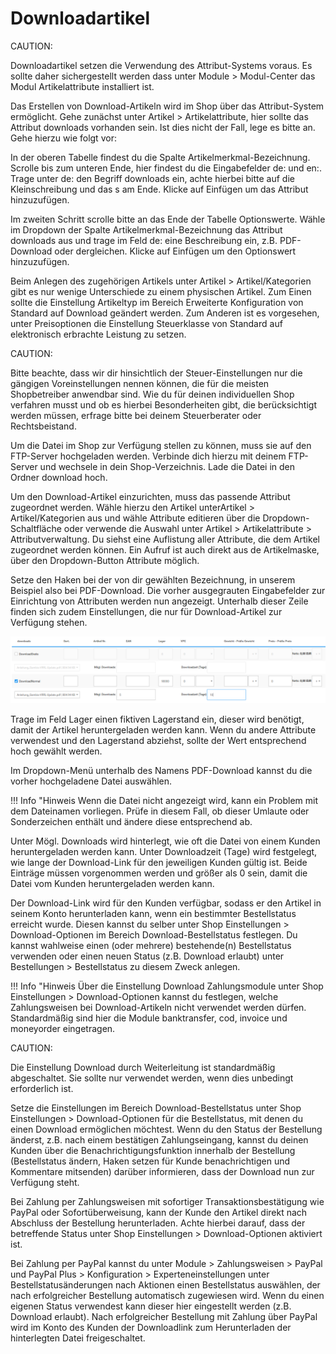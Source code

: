 # Downloadartikel 

CAUTION:

Downloadartikel setzen die Verwendung des Attribut-Systems voraus. Es sollte daher sichergestellt werden dass unter Module \> Modul-Center das Modul Artikelattribute installiert ist.

Das Erstellen von Download-Artikeln wird im Shop über das Attribut-System ermöglicht. Gehe zunächst unter Artikel \> Artikelattribute, hier sollte das Attribut downloads vorhanden sein. Ist dies nicht der Fall, lege es bitte an. Gehe hierzu wie folgt vor:

In der oberen Tabelle findest du die Spalte Artikelmerkmal-Bezeichnung. Scrolle bis zum unteren Ende, hier findest du die Eingabefelder de: und en:. Trage unter de: den Begriff downloads ein, achte hierbei bitte auf die Kleinschreibung und das s am Ende. Klicke auf Einfügen um das Attribut hinzuzufügen.

Im zweiten Schritt scrolle bitte an das Ende der Tabelle Optionswerte. Wähle im Dropdown der Spalte Artikelmerkmal-Bezeichnung das Attribut downloads aus und trage im Feld de: eine Beschreibung ein, z.B. PDF-Download oder dergleichen. Klicke auf Einfügen um den Optionswert hinzuzufügen.

Beim Anlegen des zugehörigen Artikels unter Artikel \> Artikel/Kategorien gibt es nur wenige Unterschiede zu einem physischen Artikel. Zum Einen sollte die Einstellung Artikeltyp im Bereich Erweiterte Konfiguration von Standard auf Download geändert werden. Zum Anderen ist es vorgesehen, unter Preisoptionen die Einstellung Steuerklasse von Standard auf elektronisch erbrachte Leistung zu setzen.

CAUTION:

Bitte beachte, dass wir dir hinsichtlich der Steuer-Einstellungen nur die gängigen Voreinstellungen nennen können, die für die meisten Shopbetreiber anwendbar sind. Wie du für deinen individuellen Shop verfahren musst und ob es hierbei Besonderheiten gibt, die berücksichtigt werden müssen, erfrage bitte bei deinem Steuerberater oder Rechtsbeistand.

Um die Datei im Shop zur Verfügung stellen zu können, muss sie auf den FTP-Server hochgeladen werden. Verbinde dich hierzu mit deinem FTP-Server und wechsele in dein Shop-Verzeichnis. Lade die Datei in den Ordner download hoch.

Um den Download-Artikel einzurichten, muss das passende Attribut zugeordnet werden. Wähle hierzu den Artikel unterArtikel \> Artikel/Kategorien aus und wähle Attribute editieren über die Dropdown-Schaltfläche oder verwende die Auswahl unter Artikel \> Artikelattribute \> Attributverwaltung. Du siehst eine Auflistung aller Attribute, die dem Artikel zugeordnet werden können. Ein Aufruf ist auch direkt aus de Artikelmaske, über den Dropdown-Button Attribute möglich.

Setze den Haken bei der von dir gewählten Bezeichnung, in unserem Beispiel also bei PDF-Download. Die vorher ausgegrauten Eingabefelder zur Einrichtung von Attributen werden nun angezeigt. Unterhalb dieser Zeile finden sich zudem Einstellungen, die nur für Download-Artikel zur Verfügung stehen.

![](Bilder/Abb098_ArtikeldownloadHinzufuegen.png "Artikeldownload hinzufügen")

Trage im Feld Lager einen fiktiven Lagerstand ein, dieser wird benötigt, damit der Artikel heruntergeladen werden kann. Wenn du andere Attribute verwendest und den Lagerstand abziehst, sollte der Wert entsprechend hoch gewählt werden.

Im Dropdown-Menü unterhalb des Namens PDF-Download kannst du die vorher hochgeladene Datei auswählen.

!!! Info "Hinweis
	 Wenn die Datei nicht angezeigt wird, kann ein Problem mit dem Dateinamen vorliegen. Prüfe in diesem Fall, ob dieser Umlaute oder Sonderzeichen enthält und ändere diese entsprechend ab.

Unter Mögl. Downloads wird hinterlegt, wie oft die Datei von einem Kunden heruntergeladen werden kann. Unter Downloadzeit \(Tage\) wird festgelegt, wie lange der Download-Link für den jeweiligen Kunden gültig ist. Beide Einträge müssen vorgenommen werden und größer als 0 sein, damit die Datei vom Kunden heruntergeladen werden kann.

Der Download-Link wird für den Kunden verfügbar, sodass er den Artikel in seinem Konto herunterladen kann, wenn ein bestimmter Bestellstatus erreicht wurde. Diesen kannst du selber unter Shop Einstellungen \> Download-Optionen im Bereich Download-Bestellstatus festlegen. Du kannst wahlweise einen \(oder mehrere\) bestehende\(n\) Bestellstatus verwenden oder einen neuen Status \(z.B. Download erlaubt\) unter Bestellungen \> Bestellstatus zu diesem Zweck anlegen.

!!! Info "Hinweis
	 Über die Einstellung Download Zahlungsmodule unter Shop Einstellungen \> Download-Optionen kannst du festlegen, welche Zahlungsweisen bei Download-Artikeln nicht verwendet werden dürfen. Standardmäßig sind hier die Module banktransfer, cod, invoice und moneyorder eingetragen.

CAUTION:

Die Einstellung Download durch Weiterleitung ist standardmäßig abgeschaltet. Sie sollte nur verwendet werden, wenn dies unbedingt erforderlich ist.

Setze die Einstellungen im Bereich Download-Bestellstatus unter Shop Einstellungen \> Download-Optionen für die Bestellstatus, mit denen du einen Download ermöglichen möchtest. Wenn du den Status der Bestellung änderst, z.B. nach einem bestätigen Zahlungseingang, kannst du deinen Kunden über die Benachrichtigungsfunktion innerhalb der Bestellung \(Bestellstatus ändern, Haken setzen für Kunde benachrichtigen und Kommentare mitsenden\) darüber informieren, dass der Download nun zur Verfügung steht.

Bei Zahlung per Zahlungsweisen mit sofortiger Transaktionsbestätigung wie PayPal oder Sofortüberweisung, kann der Kunde den Artikel direkt nach Abschluss der Bestellung herunterladen. Achte hierbei darauf, dass der betreffende Status unter Shop Einstellungen \> Download-Optionen aktiviert ist.

Bei Zahlung per PayPal kannst du unter Module \> Zahlungsweisen \> PayPal und PayPal Plus \> Konfiguration \> Experteneinstellungen unter Bestellstatusänderungen nach Aktionen einen Bestellstatus auswählen, der nach erfolgreicher Bestellung automatisch zugewiesen wird. Wenn du einen eigenen Status verwendest kann dieser hier eingestellt werden \(z.B. Download erlaubt\). Nach erfolgreicher Bestellung mit Zahlung über PayPal wird im Konto des Kunden der Downloadlink zum Herunterladen der hinterlegten Datei freigeschaltet.



